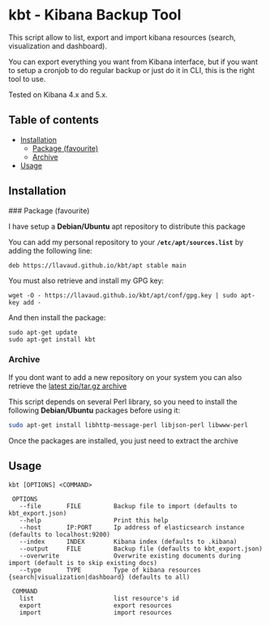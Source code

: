 # kbt - Kibana Backup Tool

This script allow to list, export and import kibana resources (search, visualization and dashboard).

You can export everything you want from Kibana interface, but if you want to setup a cronjob to do regular backup or just do it in CLI, this is the right tool to use.

Tested on Kibana 4.x and 5.x.

## Table of contents
* [Installation](#installation)
  * [Package (favourite)](#package)
  * [Archive](#archive)
* [Usage](#usage)

## Installation

<a name="package"/>
### Package (favourite)

I have setup a **Debian/Ubuntu** apt repository to distribute this package

You can add my personal repository to your **`/etc/apt/sources.list`** by adding the following line:

`deb https://llavaud.github.io/kbt/apt stable main`

You must also retrieve and install my GPG key:

`wget -O - https://llavaud.github.io/kbt/apt/conf/gpg.key | sudo apt-key add -`

And then install the package:

```
sudo apt-get update
sudo apt-get install kbt
```

### Archive

If you dont want to add a new repository on your system you can also retrieve the [latest zip/tar.gz archive](https://github.com/llavaud/kbt/releases/latest)

This script depends on several Perl library, so you need to install the following **Debian/Ubuntu** packages before using it:

```bash
sudo apt-get install libhttp-message-perl libjson-perl libwww-perl
```

Once the packages are installed, you just need to extract the archive

## Usage

```
kbt [OPTIONS] <COMMAND>

 OPTIONS
   --file       FILE         Backup file to import (defaults to kbt_export.json)
   --help                    Print this help
   --host       IP:PORT      Ip address of elasticsearch instance (defaults to localhost:9200)
   --index      INDEX        Kibana index (defaults to .kibana)
   --output     FILE         Backup file (defaults to kbt_export.json)
   --overwrite               Overwrite existing documents during import (default is to skip existing docs)
   --type       TYPE         Type of kibana resources {search|visualization|dashboard} (defaults to all)

 COMMAND
   list                      list resource's id
   export                    export resources
   import                    import resources
```
